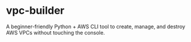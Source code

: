 # vpc-builder
A beginner-friendly Python + AWS CLI tool to create, manage, and destroy AWS VPCs without touching the console.
